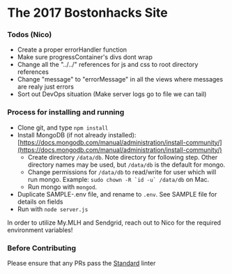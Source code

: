 # The 2017 Bostonhacks Site

### Todos (Nico)
* Create a proper errorHandler function
* Make sure progressContainer's divs dont wrap
* Change all the "../../" references for js and css to root directory references
* Change "message" to "errorMessage" in all the views where messages are realy just errors
* Sort out DevOps situation (Make server logs go to file we can tail)

### Process for installing and running

* Clone git, and type `npm install`
* Install MongoDB (if not already installed): [https://docs.mongodb.com/manual/administration/install-community/](https://docs.mongodb.com/manual/administration/install-community/)
  * Create directory `/data/db`. Note directory for following step. Other directory names may be used, but `/data/db` is the default for mongo.
  * Change permissions for `/data/db` to read/write for user which will run mongo. Example: ```sudo chown -R `id -u` /data/db``` on Mac.
  * Run mongo with `mongod`. 
* Duplicate SAMPLE-.env file, and rename to `.env`. See SAMPLE file for details on fields
* Run with `node server.js`

In order to utilize My.MLH and Sendgrid, reach out to Nico for the required environment variables!

### Before Contributing
Please ensure that any PRs pass the [Standard](https://github.com/feross/standard) linter
